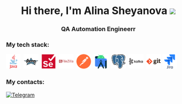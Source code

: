 <h1 align="center">Hi there, I'm Alina Sheyanova
<img src="https://github.com/blackcater/blackcater/raw/main/images/Hi.gif" height="32"/></h1>
<h3 align="center">QA Automation Engineerr</h3>

### My tech stack: 
<div>
<img src="https://github.com/devicons/devicon/blob/master/icons/java/java-original-wordmark.svg" width="40" height="40" />&nbsp;
<img src="https://github.com/devicons/devicon/blob/master/icons/groovy/groovy-original.svg"  width="40" height="40" />&nbsp;
<img src="https://github.com/devicons/devicon/blob/master/icons/selenium/selenium-original.svg" title="Selenium" alt="Selenium" width="40" height="40"/>&nbsp; 
<img src="https://github.com/devicons/devicon/blob/master/icons/filezilla/filezilla-plain-wordmark.svg" alt="DBeaver" width="40" height="40" />&nbsp;
<img src="https://github.com/qajenna/qajenna/blob/main/icons/Postman.png" alt="Postman" width="40" height="40"/>&nbsp;
<img src="https://github.com/devicons/devicon/blob/master/icons/androidstudio/androidstudio-original.svg" title="Androidstudio"  alt="Androidstudio" width="40" height="40"/>&nbsp;
<img src="https://github.com/devicons/devicon/blob/master/icons/postgresql/postgresql-original.svg" title="postgresql" alt="postgresql" width="40" height="40"/>&nbsp
<img src="https://github.com/devicons/devicon/blob/master/icons/apachekafka/apachekafka-original-wordmark.svg" width="40" height="40" />&nbsp;
<img src="https://github.com/devicons/devicon/blob/master/icons/git/git-original-wordmark.svg" title="Git" alt="Git" width="40" height="40"/>
<img src="https://github.com/devicons/devicon/blob/master/icons/jira/jira-original-wordmark.svg" title="jira" alt="jira" width="40" height="40"/>&nbsp;
</div> 

  

### My contacts:
<div id="badges">

  <a href="https://t.me/magicvolf">
    <img src="https://td-odegda.ru/images/logo/telegram2.png" height="50" alt="Telegram"/>
  </a>

</div>
